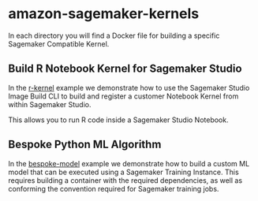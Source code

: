 # amazon-sagemaker-kernels

In each directory you will find a Docker file for
building a specific Sagemaker Compatible Kernel.

## Build R Notebook Kernel for Sagemaker Studio

In the [r-kernel](r-kernel) example we demonstrate how to
use the Sagemaker Studio Image Build CLI to build and register
a customer Notebook Kernel from within Sagemaker Studio.

This allows you to run R code inside a Sagemaker Studio Notebook.


## Bespoke Python ML Algorithm

In the [bespoke-model](bespoke-model) example we demonstrate
how to build a custom ML model that can be executed using a
Sagemaker Training Instance. This requires building a container
with the required dependencies, as well as conforming the convention
required for Sagemaker training jobs.

